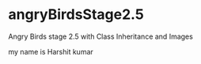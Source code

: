 # angryBirdsStage2.5
Angry Birds stage 2.5 with Class Inheritance and Images

my name is Harshit kumar